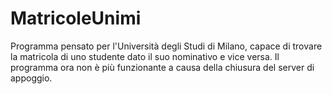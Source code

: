 MatricoleUnimi
==============

Programma pensato per l'Università degli Studi di Milano, capace di trovare la matricola di uno studente dato il suo nominativo e vice versa. Il programma ora non è più funzionante a causa della chiusura del server di appoggio.
